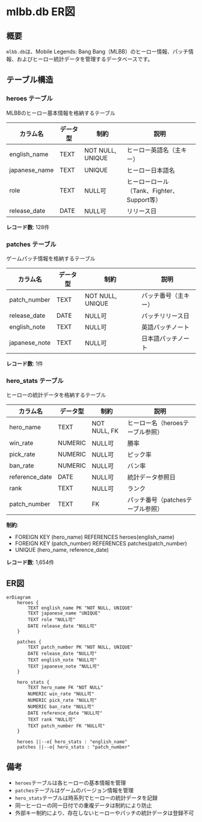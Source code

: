 # mlbb.db ER図

## 概要
`mlbb.db`は、Mobile Legends: Bang Bang（MLBB）のヒーロー情報、パッチ情報、およびヒーロー統計データを管理するデータベースです。

## テーブル構造

### heroes テーブル
MLBBのヒーロー基本情報を格納するテーブル

| カラム名 | データ型 | 制約 | 説明 |
|----------|----------|------|------|
| english_name | TEXT | NOT NULL, UNIQUE | ヒーロー英語名（主キー） |
| japanese_name | TEXT | UNIQUE | ヒーロー日本語名 |
| role | TEXT | NULL可 | ヒーローロール（Tank、Fighter、Support等） |
| release_date | DATE | NULL可 | リリース日 |

**レコード数**: 128件

### patches テーブル
ゲームパッチ情報を格納するテーブル

| カラム名 | データ型 | 制約 | 説明 |
|----------|----------|------|------|
| patch_number | TEXT | NOT NULL, UNIQUE | パッチ番号（主キー） |
| release_date | DATE | NULL可 | パッチリリース日 |
| english_note | TEXT | NULL可 | 英語パッチノート |
| japanese_note | TEXT | NULL可 | 日本語パッチノート |

**レコード数**: 1件

### hero_stats テーブル
ヒーローの統計データを格納するテーブル

| カラム名 | データ型 | 制約 | 説明 |
|----------|----------|------|------|
| hero_name | TEXT | NOT NULL, FK | ヒーロー名（heroesテーブル参照） |
| win_rate | NUMERIC | NULL可 | 勝率 |
| pick_rate | NUMERIC | NULL可 | ピック率 |
| ban_rate | NUMERIC | NULL可 | バン率 |
| reference_date | DATE | NULL可 | 統計データ参照日 |
| rank | TEXT | NULL可 | ランク |
| patch_number | TEXT | FK | パッチ番号（patchesテーブル参照） |

**制約**:
- FOREIGN KEY (hero_name) REFERENCES heroes(english_name)
- FOREIGN KEY (patch_number) REFERENCES patches(patch_number)
- UNIQUE (hero_name, reference_date)

**レコード数**: 1,654件

## ER図

```mermaid
erDiagram
    heroes {
        TEXT english_name PK "NOT NULL, UNIQUE"
        TEXT japanese_name "UNIQUE"
        TEXT role "NULL可"
        DATE release_date "NULL可"
    }
    
    patches {
        TEXT patch_number PK "NOT NULL, UNIQUE"
        DATE release_date "NULL可"
        TEXT english_note "NULL可"
        TEXT japanese_note "NULL可"
    }
    
    hero_stats {
        TEXT hero_name FK "NOT NULL"
        NUMERIC win_rate "NULL可"
        NUMERIC pick_rate "NULL可"
        NUMERIC ban_rate "NULL可"
        DATE reference_date "NULL可"
        TEXT rank "NULL可"
        TEXT patch_number FK "NULL可"
    }
    
    heroes ||--o{ hero_stats : "english_name"
    patches ||--o{ hero_stats : "patch_number"
```

## 備考
- `heroes`テーブルは各ヒーローの基本情報を管理
- `patches`テーブルはゲームのバージョン情報を管理
- `hero_stats`テーブルは時系列でヒーローの統計データを記録
- 同一ヒーローの同一日付での重複データは制約により防止
- 外部キー制約により、存在しないヒーローやパッチの統計データは登録不可 